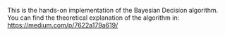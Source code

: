 This is the hands-on implementation of the Bayesian Decision algorithm. You can find the theoretical explanation of the algorithm in: https://medium.com/p/7622a179a619/

